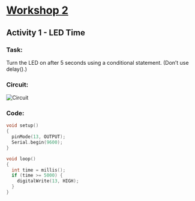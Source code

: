 # [Workshop 2](https://bmesbuildteamucla.github.io/Workshops/Workshop%202%20-%20Coding%20and%20Arduino)

## Activity 1 - LED Time

### Task:
Turn the LED on after 5 seconds using a conditional statement. (Don’t use delay().)

### Circuit:
![Circuit](https://bmesbuildteamucla.github.io/Workshops/Workshop%202%20-%20Coding%20and%20Arduino/Activity%201%20-%20LED%20Time/Circuit_1.JPG)

### Code:
```C++
void setup()
{
  pinMode(13, OUTPUT);
  Serial.begin(9600);
}

void loop()
{
  int time = millis();
  if (time >= 5000) {
    digitalWrite(13, HIGH);
  }
}
```
